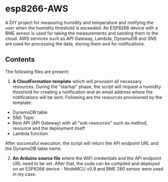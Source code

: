 # esp8266-AWS
A DIY project for measuring humidity and temperature and notifying the user when the humidity threshold is exceeded. An ESP8266 device with a BME sensor is used for taking the measurements and sending them to the cloud. AWS services such as API Gateway, Lambda, DynamoDB and SNS are used for processing the data, storing them and for notifications.

## Contents
The following files are present:
1. **A CloudFormation template** which will provision all necessary resources. During the "startup" phase, the script will request a humidity threshold for creating a notification and an email address where the notifications will be sent.
Following are the resources provisioned by the template:
* DynamoDB table
* SNS Topic
* Rest API (API Gateway) with all "sub-resources" such as method, resource and the deployment itself
* Lambda function

After successful execution, the script will return the API endpoint URL and the DynamoDB table name. 

2. **An Arduino source file** where the WiFi credentials and the API endpoint URL need to be set. After that, the code can be compiled and deployed on an ESP8266 device - NodeMCU v0.9 and BME 280 sensor were used in my case. 
